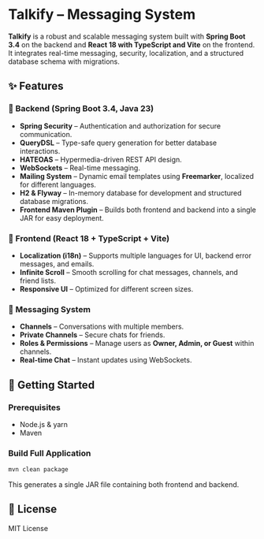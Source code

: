 # Talkify – Messaging System

**Talkify** is a robust and scalable messaging system built with **Spring Boot 3.4** on the backend and **React 18 with TypeScript and Vite** on the frontend. It integrates real-time messaging, security, localization, and a structured database schema with migrations.

## ✨ Features

### 📌 Backend (Spring Boot 3.4, Java 23)
- **Spring Security** – Authentication and authorization for secure communication.  
- **QueryDSL** – Type-safe query generation for better database interactions.  
- **HATEOAS** – Hypermedia-driven REST API design.  
- **WebSockets** – Real-time messaging.  
- **Mailing System** – Dynamic email templates using **Freemarker**, localized for different languages.  
- **H2 & Flyway** – In-memory database for development and structured database migrations.  
- **Frontend Maven Plugin** – Builds both frontend and backend into a single JAR for easy deployment.  

### 🎨 Frontend (React 18 + TypeScript + Vite)
- **Localization (i18n)** – Supports multiple languages for UI, backend error messages, and emails.  
- **Infinite Scroll** – Smooth scrolling for chat messages, channels, and friend lists.  
- **Responsive UI** – Optimized for different screen sizes.  

### 💬 Messaging System
- **Channels** – Conversations with multiple members.  
- **Private Channels** – Secure chats for friends.  
- **Roles & Permissions** – Manage users as **Owner, Admin, or Guest** within channels.  
- **Real-time Chat** – Instant updates using WebSockets.  

## 🚀 Getting Started

### Prerequisites
- Node.js & yarn  
- Maven  

### Build Full Application
```sh
mvn clean package
```
This generates a single JAR file containing both frontend and backend.  

## 📜 License
MIT License  
